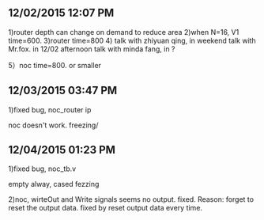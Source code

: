 12/02/2015  12:07 PM
-------------------
1)router depth can change on demand to reduce area
2)when N=16, V1 time=600.
3)router time=800
4) talk with zhiyuan qing, in weekend
   talk with Mr.fox. in 12/02 afternoon
   talk with minda fang, in ?

5）noc time=800. or smaller

12/03/2015  03:47 PM
--------------------
1)fixed bug, noc_router ip

noc doesn't work. freezing/

12/04/2015  01:23 PM
--------------------
1)fixed bug, noc_tb.v

empty alway, cased fezzing

2)noc, wirteOut and Write signals seems no output.
 fixed. Reason: forget to reset the output data.
 fixed by reset output data every time.




